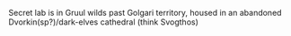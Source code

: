 Secret lab is in Gruul wilds past Golgari territory, housed in an abandoned Dvorkin(sp?)/dark-elves cathedral (think Svogthos)